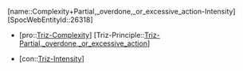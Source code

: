 ﻿---
type: TrizContradiction
aliases:
- Complexity+Partial,_overdone,_or_excessive_action-Intensity
license: CC BY-SA 4.0
copyright: https://github.com/SpocWeb
IsDeleted: false
IsReadOnly: false
Confidential: public
tags: 
- Triz/Contradiction
---
[name::Complexity+Partial,_overdone,_or_excessive_action-Intensity]
[SpocWebEntityId::26318]
+ [pro::[Triz-Complexity](tech/Triz/Parameter/Triz-Complexity.md)]
[Triz-Principle::[Triz-Partial,_overdone,_or_excessive_action](tech/Triz/Principle/Triz-Partial,_overdone,_or_excessive_action.md)]
- [con::[Triz-Intensity](tech/Triz/Parameter/Triz-Intensity.md)]

